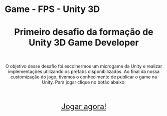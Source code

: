 
# Game - FPS - Unity 3D

<h1 align='center'>Primeiro desafio da formação de Unity 3D Game Developer</h1>

<br>
 <p align='center'>O objetivo desse desafio foi escolhermos um microgame da Unity e realizar implementações utilizando os prefabs disponibilizados. Ao final da nossa customização do jogo, tivemos o conhecimento de publicar o game na Unity. Para jogar clique no botão abaixo:</p>

<br>

<a href="https://play.unity.com/mg/fps/webgl-builds-335089"><p align='center' style="font-size:24px;">  Jogar agora! </p></a>
